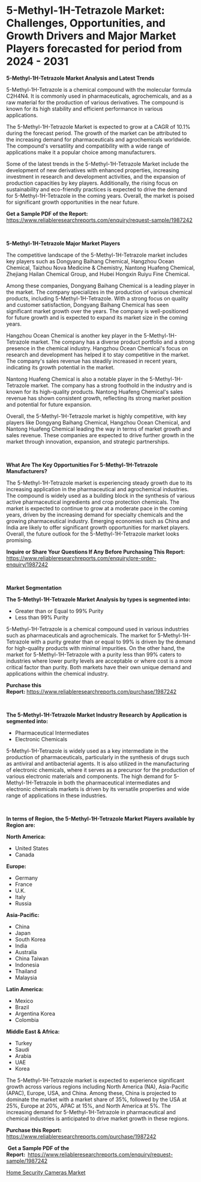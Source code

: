 <p><h1>5-Methyl-1H-Tetrazole Market: Challenges, Opportunities, and Growth Drivers and Major Market Players forecasted for period from 2024 - 2031</h1></p><p><strong>5-Methyl-1H-Tetrazole Market Analysis and Latest Trends</strong></p>
<p><p>5-Methyl-1H-Tetrazole is a chemical compound with the molecular formula C2H4N4. It is commonly used in pharmaceuticals, agrochemicals, and as a raw material for the production of various derivatives. The compound is known for its high stability and efficient performance in various applications.</p><p>The 5-Methyl-1H-Tetrazole Market is expected to grow at a CAGR of 10.1% during the forecast period. The growth of the market can be attributed to the increasing demand for pharmaceuticals and agrochemicals worldwide. The compound's versatility and compatibility with a wide range of applications make it a popular choice among manufacturers.</p><p>Some of the latest trends in the 5-Methyl-1H-Tetrazole Market include the development of new derivatives with enhanced properties, increasing investment in research and development activities, and the expansion of production capacities by key players. Additionally, the rising focus on sustainability and eco-friendly practices is expected to drive the demand for 5-Methyl-1H-Tetrazole in the coming years. Overall, the market is poised for significant growth opportunities in the near future.</p></p>
<p><strong>Get a Sample PDF of the Report:&nbsp;</strong> <a href="https://www.reliableresearchreports.com/enquiry/request-sample/1987242">https://www.reliableresearchreports.com/enquiry/request-sample/1987242</a></p>
<p>&nbsp;</p>
<p><strong>5-Methyl-1H-Tetrazole Major Market Players</strong></p>
<p><p>The competitive landscape of the 5-Methyl-1H-Tetrazole market includes key players such as Dongyang Baihang Chemical, Hangzhou Ocean Chemical, Taizhou Nova Medicine & Chemistry, Nantong Huafeng Chemical, Zhejiang Hailan Chemical Group, and Hubei Hongxin Ruiyu Fine Chemical.</p><p>Among these companies, Dongyang Baihang Chemical is a leading player in the market. The company specializes in the production of various chemical products, including 5-Methyl-1H-Tetrazole. With a strong focus on quality and customer satisfaction, Dongyang Baihang Chemical has seen significant market growth over the years. The company is well-positioned for future growth and is expected to expand its market size in the coming years.</p><p>Hangzhou Ocean Chemical is another key player in the 5-Methyl-1H-Tetrazole market. The company has a diverse product portfolio and a strong presence in the chemical industry. Hangzhou Ocean Chemical's focus on research and development has helped it to stay competitive in the market. The company's sales revenue has steadily increased in recent years, indicating its growth potential in the market.</p><p>Nantong Huafeng Chemical is also a notable player in the 5-Methyl-1H-Tetrazole market. The company has a strong foothold in the industry and is known for its high-quality products. Nantong Huafeng Chemical's sales revenue has shown consistent growth, reflecting its strong market position and potential for future expansion.</p><p>Overall, the 5-Methyl-1H-Tetrazole market is highly competitive, with key players like Dongyang Baihang Chemical, Hangzhou Ocean Chemical, and Nantong Huafeng Chemical leading the way in terms of market growth and sales revenue. These companies are expected to drive further growth in the market through innovation, expansion, and strategic partnerships.</p></p>
<p>&nbsp;</p>
<p><strong>What Are The Key Opportunities For 5-Methyl-1H-Tetrazole Manufacturers?</strong></p>
<p><p>The 5-Methyl-1H-Tetrazole market is experiencing steady growth due to its increasing application in the pharmaceutical and agrochemical industries. The compound is widely used as a building block in the synthesis of various active pharmaceutical ingredients and crop protection chemicals. The market is expected to continue to grow at a moderate pace in the coming years, driven by the increasing demand for specialty chemicals and the growing pharmaceutical industry. Emerging economies such as China and India are likely to offer significant growth opportunities for market players. Overall, the future outlook for the 5-Methyl-1H-Tetrazole market looks promising.</p></p>
<p><strong>Inquire or Share Your Questions If Any Before Purchasing This Report:</strong> <a href="https://www.reliableresearchreports.com/enquiry/pre-order-enquiry/1987242">https://www.reliableresearchreports.com/enquiry/pre-order-enquiry/1987242</a></p>
<p>&nbsp;</p>
<p><strong>Market Segmentation</strong></p>
<p><strong>The 5-Methyl-1H-Tetrazole Market Analysis by types is segmented into:</strong></p>
<p><ul><li>Greater than or Equal to 99% Purity</li><li>Less than 99% Purity</li></ul></p>
<p><p>5-Methyl-1H-Tetrazole is a chemical compound used in various industries such as pharmaceuticals and agrochemicals. The market for 5-Methyl-1H-Tetrazole with a purity greater than or equal to 99% is driven by the demand for high-quality products with minimal impurities. On the other hand, the market for 5-Methyl-1H-Tetrazole with a purity less than 99% caters to industries where lower purity levels are acceptable or where cost is a more critical factor than purity. Both markets have their own unique demand and applications within the chemical industry.</p></p>
<p><strong>Purchase this Report:&nbsp;</strong><a href="https://www.reliableresearchreports.com/purchase/1987242">https://www.reliableresearchreports.com/purchase/1987242</a></p>
<p>&nbsp;</p>
<p><strong>The 5-Methyl-1H-Tetrazole Market Industry Research by Application is segmented into:</strong></p>
<p><ul><li>Pharmaceutical Intermediates</li><li>Electronic Chemicals</li></ul></p>
<p><p>5-Methyl-1H-Tetrazole is widely used as a key intermediate in the production of pharmaceuticals, particularly in the synthesis of drugs such as antiviral and antibacterial agents. It is also utilized in the manufacturing of electronic chemicals, where it serves as a precursor for the production of various electronic materials and components. The high demand for 5-Methyl-1H-Tetrazole in both the pharmaceutical intermediates and electronic chemicals markets is driven by its versatile properties and wide range of applications in these industries.</p></p>
<p>&nbsp;</p>
<p><strong>In terms of Region, the 5-Methyl-1H-Tetrazole Market Players available by Region are:</strong></p>
<p>
    <p> <strong> North America: </strong>
        <ul>
            <li>United States</li>
            <li>Canada</li>
        </ul>
        </p> 
    <p> <strong> Europe: </strong>
        <ul>
            <li>Germany</li>
            <li>France</li>
            <li>U.K.</li>
            <li>Italy</li>
            <li>Russia</li>
        </ul>
        </p> 
    <p> <strong> Asia-Pacific: </strong>
        <ul>
            <li>China</li>
            <li>Japan</li>
            <li>South Korea</li>
            <li>India</li>
            <li>Australia</li>
            <li>China Taiwan</li>
            <li>Indonesia</li>
            <li>Thailand</li>
            <li>Malaysia</li>
        </ul>
        </p> 
    <p> <strong> Latin America: </strong>
        <ul>
            <li>Mexico</li>
            <li>Brazil</li>
            <li>Argentina Korea</li>
            <li>Colombia</li>
        </ul>
        </p> 
    <p> <strong> Middle East & Africa: </strong>
        <ul>
            <li>Turkey</li>
            <li>Saudi</li>
            <li>Arabia</li>
            <li>UAE</li>
            <li>Korea</li>
        </ul>
    </p>
    </p>
<p><p>The 5-Methyl-1H-Tetrazole market is expected to experience significant growth across various regions including North America (NA), Asia-Pacific (APAC), Europe, USA, and China. Among these, China is projected to dominate the market with a market share of 35%, followed by the USA at 25%, Europe at 20%, APAC at 15%, and North America at 5%. The increasing demand for 5-Methyl-1H-Tetrazole in pharmaceutical and chemical industries is anticipated to drive market growth in these regions.</p></p>
<p><strong>Purchase this Report: </strong><a href="https://www.reliableresearchreports.com/purchase/1987242">https://www.reliableresearchreports.com/purchase/1987242</a></p>
<p>&nbsp;<strong>Get a Sample PDF of the Report:&nbsp;&nbsp;</strong><a href="https://www.reliableresearchreports.com/enquiry/request-sample/1987242">https://www.reliableresearchreports.com/enquiry/request-sample/1987242</a></p>
<p><strong></strong></p>
<p><p><a href="https://chivalrous-flock-a86.notion.site/Home-Security-Cameras-Market-Size-Furnishes-Valuable-Information-Encompassing-Market-Share-Market-T-fe3698f9e6e741c7abee64caecc16a62">Home Security Cameras Market</a></p></p>